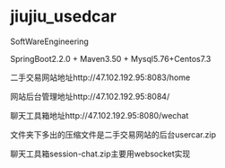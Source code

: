# jiujiu_usedcar
SoftWareEngineering

SpringBoot2.2.0 + Maven3.50 + Mysql5.76+Centos7.3

二手交易网站地址http://47.102.192.95:8083/home

网站后台管理地址http://47.102.192.95:8084/

聊天工具箱地址http://47.102.192.95:8080/wechat

文件夹下多出的压缩文件是二手交易网站的后台usercar.zip

聊天工具箱session-chat.zip主要用websocket实现
